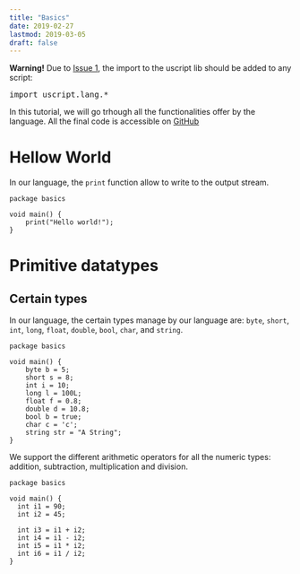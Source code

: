 ```yaml
---
title: "Basics"
date: 2019-02-27
lastmod: 2019-03-05
draft: false
---
```


<div class="warning">
  <strong>Warning!</strong> Due to <a href="https://github.com/lmouline/uscript/issues/1">Issue 1</a>, the import to the uscript lib should be added to any script: <pre>import uscript.lang.*</pre>
</div>

In this tutorial, we will go trhough all the functionalities offer by the language.
All the final code is accessible on [GitHub](https://github.com/lmouline/uscript/tree/master/sample/tutorial/basics)



# Hellow World

In our language, the `print` function allow to write to the output stream.

```
package basics

void main() {
    print("Hello world!");
}
```

# Primitive datatypes

## Certain types
In our language, the certain types manage by our language are: `byte`, `short`, `int`, `long`, `float`, `double`, `bool`, `char`, and `string`.

```
package basics

void main() {
    byte b = 5;
    short s = 8;
    int i = 10;
    long l = 100L;
    float f = 0.8;
    double d = 10.8;
    bool b = true;
    char c = 'c';
    string str = "A String";
}
```

We support the different arithmetic operators for all the numeric types: addition, subtraction, multiplication and division.

```
package basics

void main() {
  int i1 = 90;
  int i2 = 45;

  int i3 = i1 + i2;
  int i4 = i1 - i2;
  int i5 = i1 * i2;
  int i6 = i1 / i2;
}
```